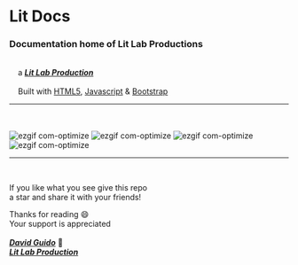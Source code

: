 # Lit Docs
  
###  Documentation home of Lit Lab Productions 
<br/>&nbsp;&nbsp;&nbsp;&nbsp;a [***Lit Lab Production***](https://www.litlabproductions.com)
<br/><br/>&nbsp;&nbsp;&nbsp;&nbsp;Built with [HTML5](https://html.com/), [Javascript](https://www.javascript.com/) & [Bootstrap](https://getbootstrap.com/)
***
<br/><br/>
![ezgif com-optimize](https://github.com/litlabproductions/litlabproductions.github.io/blob/master/images/lit-docs-00.png)
![ezgif com-optimize](https://github.com/litlabproductions/litlabproductions.github.io/blob/master/images/lit-docs-01.png)
![ezgif com-optimize](https://github.com/litlabproductions/litlabproductions.github.io/blob/master/images/lit-docs-02.png)
![ezgif com-optimize](https://github.com/litlabproductions/litlabproductions.github.io/blob/master/images/lit-docs-03.png)

***
<br/>

If you like what you see give this repo  
a star and share it with your friends!
  
Thanks for reading 😄  
Your support is appreciated<br/>  
[***David Guido***](https://www.litlabproductions.com) :rocket:  
[***Lit Lab Production***](https://www.litlabproductions.com/resume-view)
<br/><br/>
